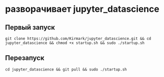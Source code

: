 # разворачивает jupyter_datascience

## Первый запуск

```shell
git clone https://github.com/Kirmark/jupyter_datascience.git && cd jupyter_datascience && chmod +x startup.sh && sudo ./startup.sh  
```

## Перезапуск

```shell
cd jupyter_datascience && git pull && sudo ./startup.sh  
```
